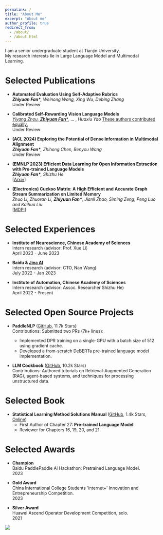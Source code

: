 ```yaml
---
permalink: /
title: "About Me"
excerpt: "About me"
author_profile: true
redirect_from: 
  - /about/
  - /about.html
---
```


I am a senior undergraduate student at Tianjin University. 
<br/>
My research interests lie in Large Language Model and Multimodal Learning.
<br/>

Selected Publications
======
- **Automated Evaluation Using Self-Adaptive Rubrics**
  <br/>
  _**Zhiyuan Fan\***, Weinong Wang, Xing Wu, Debing Zhang_
  <br/>
  Under Review

- **Calibrated Self-Rewarding Vision Language Models**  
  <u><i>Yiyang Zhou, <b><i>Zhiyuan Fan</i></b>*</i></u>, ... , <i>Huaxiu Yao</i> 
  <u>These authors contributed equally.</u>    
  Under Review  

- **(ACL 2024) Exploring the Potential of Dense Information in Multimodal Alignment**
  <br/>
  _**Zhiyuan Fan\***, Zhihong Chen, Benyou Wang_
  <br/>
  Under Review

- **(EMNLP 2023) Efficient Data Learning for Open Information Extraction with Pre-trained Language Models**
  <br/>
  _**Zhiyuan Fan\***, Shizhu He_
  <br/>
  [[Arxiv](https://arxiv.org/abs/2310.15021)]

- **(Electronics) Cuckoo Matrix: A High Efficient and Accurate Graph Stream Summarization on Limited Memory** 
  <br/>
  _Zhuo Li, Zhuoran Li, **Zhiyuan Fan\***, Jianli Zhao, Siming Zeng, Peng Luo and Kaihua Liu_
  <br/>
  [[MDPI](https://www.mdpi.com/2079-9292/12/2/414)]

Selected Experiences
======

- **Institute of Neuroscience, Chinese Academy of Sciences**  
  Intern research (advisor: Prof. Xue Li)  
  April 2023 - June 2023

- **Baidu & [Jina AI](https://jina.ai)**  
  Intern research (advisor: CTO, Nan Wang)  
  July 2022 - Jan 2023

- **Institute of Automation, Chinese Academy of Sciences**  
  Intern research (advisor: Assoc. Researcher Shizhu He)  
  April 2022 - Present


Selected Open Source Projects
======
- **PaddleNLP** ([GitHub](https://github.com/PaddlePaddle/PaddleNLP), 11.7k Stars)  
  Contributions: Submitted two PRs (7k+ lines): 
  - Implemented DPR training on a single-GPU with a batch size of 512 using gradient cache.
  - Developed a from-scratch DeBERTa pre-trained language model implementation.


- **LLM Cookbook** ([GitHub](https://github.com/datawhalechina/llm-cookbook), 10.2k Stars)  
  Contributions: Authored tutorials on Retrieval-Augmented Generation (RAG), agent-based systems, and techniques for processing unstructured data.


Selected Book
======
- **Statistical Learning Method Solutions Manual** ([GitHub](https://github.com/datawhalechina/statistical-learning-method-solutions-manual), 1.4k Stars, [Online](https://datawhalechina.github.io/statistical-learning-method-solutions-manual/#/))  
  - First Author of Chapter 27: **Pre-trained Language Model**  
  - Reviewer for Chapters 16, 19, 20, and 21.

Selected Awards
======
- **Champion**  
  Baidu PaddlePaddle AI Hackathon: Pretrained Language Model.   
  2023

- **Gold Award**  
  China International College Students 'Internet+' Innovation and Entrepreneurship Competition.     
  2023

- **Silver Award**  
  Huawei Ascend Operator Development Competition, solo.     
  2021


<a href='https://clustrmaps.com/site/1bxk7'  title='Visit tracker'><img src='//clustrmaps.com/map_v2.png?cl=ffffff&w=600&t=tt&d=8sx-Zj95bF5wzo-QWGqqUc4GFSz6EcZONltHAdXABxk'/></a>
